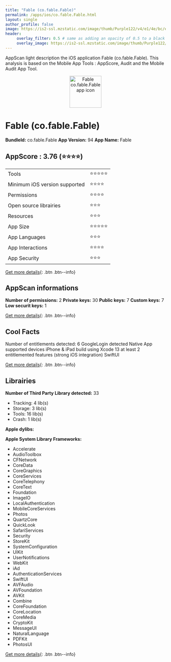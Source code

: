 ```yaml
---
title: "Fable (co.fable.Fable)"
permalink: /apps/ios/co.fable.Fable.html
layout: single
author_profile: false
image: https://is2-ssl.mzstatic.com/image/thumb/Purple122/v4/e1/4e/bc/e14ebced-182a-d957-417a-8e49c9fab802/AppIcon-1x_U007emarketing-0-7-0-sRGB-85-220.png/512x512bb.jpg
header: 
     overlay_filter: 0.5 # same as adding an opacity of 0.5 to a black background
     overlay_image: https://is2-ssl.mzstatic.com/image/thumb/Purple122/v4/e1/4e/bc/e14ebced-182a-d957-417a-8e49c9fab802/AppIcon-1x_U007emarketing-0-7-0-sRGB-85-220.png/512x512bb.jpg
---
```

AppScan light description the iOS application Fable (co.fable.Fable). This analysis is based on the Mobile App Tools : AppScore, Audit and the Mobile Audit App Tool.

  
  
<div style="text-align: center;"><img src="https://is2-ssl.mzstatic.com/image/thumb/Purple122/v4/e1/4e/bc/e14ebced-182a-d957-417a-8e49c9fab802/AppIcon-1x_U007emarketing-0-7-0-sRGB-85-220.png/512x512bb.jpg" width="100" height="100" alt="Fable co.fable.Fable app icon"></div>  
  
# Fable (co.fable.Fable)

**BundleId:** co.fable.Fable
**App Version:** 94
**App Name:** Fable


## AppScore : 3.76 (⭐️⭐️⭐️⭐️) 

<table>
<tr><td> Tools </td><td> ⭐️⭐️⭐️⭐️⭐️ </td></tr>
<tr><td> Minimum iOS version supported </td><td> ⭐️⭐️⭐️⭐️ </td></tr>
<tr><td> Permissions </td><td> ⭐️⭐️⭐️⭐️ </td></tr>
<tr><td> Open source librairies </td><td> ⭐️⭐️⭐️ </td></tr>
<tr><td> Resources </td><td> ⭐️⭐️⭐️ </td></tr>
<tr><td> App Size </td><td> ⭐️⭐️⭐️⭐️⭐️ </td></tr>
<tr><td> App Languages </td><td> ⭐️⭐️⭐️ </td></tr>
<tr><td> App Interactions </td><td> ⭐️⭐️⭐️⭐️ </td></tr>
<tr><td> App Security </td><td> ⭐️⭐️⭐️ </td></tr>
</table>

[Get more details](/pricing.html){: .btn .btn--info}  
  
## AppScan informations 

**Number of permissions:** 2
**Private keys:** 30
**Public keys:** 7
**Custom keys:** 7
**Low securit keys:** 1
  
[Get more details](/pricing.html){: .btn .btn--info}

## Cool Facts

Number of entitlements detected: 6
GoogleLogin detected
Native App
supported devices iPhone & iPad
build using Xcode 13
at least 2 entitlemented features (strong iOS integration)
SwiftUI
  
[Get more details](/pricing.html){: .btn .btn--info}

## Librairies 
**Number of Third Party Library detected:** 33
- Tracking: 4 lib(s)
- Storage: 3 lib(s)
- Tools: 16 lib(s)
- Crash: 1 lib(s)

**Apple dylibs:**


**Apple System Library Frameworks:**
- Accelerate
- AudioToolbox
- CFNetwork
- CoreData
- CoreGraphics
- CoreServices
- CoreTelephony
- CoreText
- Foundation
- ImageIO
- LocalAuthentication
- MobileCoreServices
- Photos
- QuartzCore
- QuickLook
- SafariServices
- Security
- StoreKit
- SystemConfiguration
- UIKit
- UserNotifications
- WebKit
- iAd
- AuthenticationServices
- SwiftUI
- AVFAudio
- AVFoundation
- AVKit
- Combine
- CoreFoundation
- CoreLocation
- CoreMedia
- CryptoKit
- MessageUI
- NaturalLanguage
- PDFKit
- PhotosUI


  
[Get more details](/pricing.html){: .btn .btn--info}

